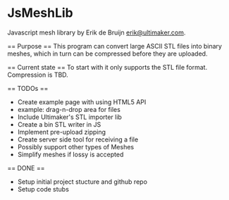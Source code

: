 JsMeshLib
=========

Javascript mesh library by Erik de Bruijn <erik@ultimaker.com>.

== Purpose ==
This program can convert large ASCII STL files into binary meshes, which in turn can be compressed before they are uploaded.

== Current state ==
To start with it only supports the STL file format. Compression is TBD.

== TODOs ==
 - Create example page with using HTML5 API
 - example: drag-n-drop area for files
 - Include Ultimaker's STL importer lib
 - Create a bin STL writer in JS
 - Implement pre-upload zipping
 - Create server side tool for receiving a file
 - Possibly support other types of Meshes
 - Simplify meshes if lossy is accepted

== DONE ==
 - Setup initial project stucture and github repo
 - Setup code stubs
